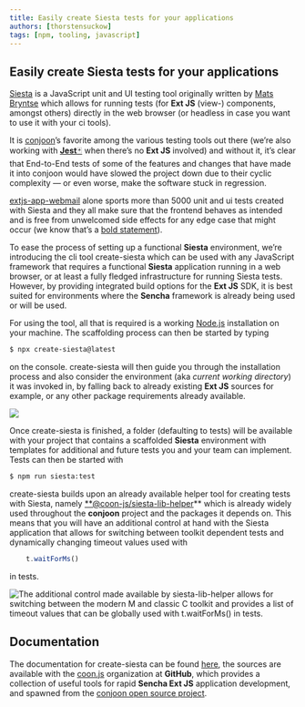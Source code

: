 ```yaml
---
title: Easily create Siesta tests for your applications
authors: [thorstensuckow]
tags: [npm, tooling, javascript]
---
```


## Easily create Siesta tests for your applications

[Siesta](https://www.bryntum.com/products/siesta/) is a JavaScript unit and UI testing tool originally written by [Mats Bryntse](https://bryntum.com) which allows for running tests (for **Ext JS** (view-) components, amongst others) directly in the web browser (or headless in case you want to use it with your ci tools).

It is [conjoon](https://conjoon.org)’s favorite among the various testing tools out there (we’re also working with [**Jest**🃏](https://jestjs.io/) when there’s no **Ext JS** involved) and without it, it’s clear that End-to-End tests of some of the features and changes that have made it into conjoon would have slowed the project down due to their cyclic complexity — or even worse, make the software stuck in regression.

[extjs-app-webmail](https://www.conjoon.org/docs/api/packages/@conjoon/extjs-app-webmail) alone sports more than 5000 unit and ui tests created with Siesta and they all make sure that the frontend behaves as intended and is free from unwelcomed side effects for any edge case that might occur (we know that’s a [bold statement](https://dilbert.com/strip/2017-10-02?creator=Dilbert_Daily)).

To ease the process of setting up a functional **Siesta** environment, we’re introducing the cli tool create-siesta which can be used with any JavaScript framework that requires a functional **Siesta** application running in a web browser, or at least a fully fledged infrastructure for running Siesta tests. However, by providing integrated build options for the **Ext JS** SDK, it is best suited for environments where the **Sencha** framework is already being used or will be used.

For using the tool, all that is required is a working [Node.js](https://node.js/) installation on your machine. The scaffolding process can then be started by typing

```bash
$ npx create-siesta@latest
```

on the console. create-siesta will then guide you through the installation process and also consider the environment (aka *current working directory*) it was invoked in, by falling back to already existing **Ext JS** sources for example, or any other package requirements already available.

![](https://cdn-images-1.medium.com/max/2400/1*ZOS1V_X-mg5T0ohzpH7GKg.gif)

Once create-siesta is finished, a folder (defaulting to tests) will be available with your project that contains a scaffolded **Siesta** environment with templates for additional and future tests you and your team can implement. Tests can then be started with

```bash
$ npm run siesta:test
```

create-siesta builds upon an already available helper tool for creating tests with Siesta, namely [**@coon-js/siesta-lib-helper](https://github.com/coon-js/siesta-lib-helper)** which is already widely used throughout the **conjoon** project and the packages it depends on. This means that you will have an additional control at hand with the Siesta application that allows for switching between toolkit dependent tests and dynamically changing timeout values used with

```javascript
    t.waitForMs()
```

in tests.

![*The additional control made available by siesta-lib-helper allows for switching between the modern M and classic C toolkit and provides a list of timeout values that can be globally used with t.waitForMs() in tests.*](https://cdn-images-1.medium.com/max/2000/1*ThrsLBT_i7hVXw7df_kmtg.png)

## Documentation[​](http://localhost:3000/blog/2022/07/15/create-siesta#documentation)

The documentation for create-siesta can be found [here](https://www.conjoon.org/docs/api/misc/@coon-js/create-siesta), the sources are available with the [coon.js](https://github.com/coon-js) organization at **GitHub**, which provides a collection of useful tools for rapid **Sencha Ext JS** application development, and spawned from the [conjoon open source project](https://conjoon.org).


